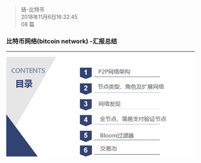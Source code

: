 > 链-比特币  
> 2018年11月6日16:32:45    
> 08 篇  

### 比特币网络(bitcoin network) -汇报总结


----------


![enter description here](https://www.github.com/jixiyu/images3/raw/master/小书匠/1541493281339.png)